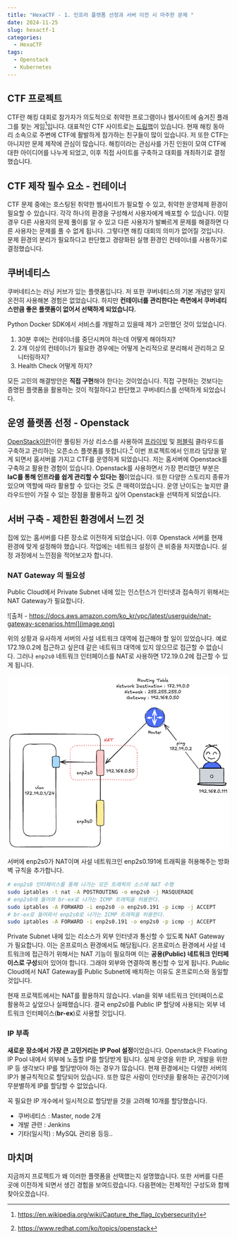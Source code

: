 ```yaml
---
title: "HexaCTF - 1. 인프라 플랫폼 선정과 서버 이전 시 마주한 문제 "
date: 2024-11-25
slug: hexactf-1
categories:
  - HexaCTF
tags:
  - Openstack
  - Kubernetes
---
```

## CTF 프로젝트
CTF란 해킹 대회로 참가자가 의도적으로 취약한 프로그램이나 웹사이트에 숨겨진 플래그를 찾는 게임[^1]입니다. 대표적인 CTF 사이트로는 [드림핵](https://dreamhack.io/)이 있습니다. 
현재 해킹 동아리 소속으로 주변에 CTF에 활발하게 참가하는 친구들이 많이 있습니다. 저 또한 CTF는 아니지만 문제 제작에 관심이 많습니다. 해킹이라는 관심사를 가진 인원이 모여 CTF에 대한 아이디어를 나누게 되었고, 이후 직접 사이트를 구축하고 대회를 개최하기로 결정했습니다. 

## CTF 제작 필수 요소 - 컨테이너 
CTF 문제 중에는 호스팅된 취약한 웹사이트가 필요할 수 있고, 취약한 운영체제 환경이 필요할 수 있습니다. 각각 하나의 환경을 구성해서 사용자에게 배포할 수 있습니다. 이럴경우 다른 사용자의 문제 풀이를 알 수 있고 다른 사용자가 발빠르게 문제를 해결하면 다른 사용자는 문제를 풀 수 없게 됩니다. 그렇다면 해킹 대회의 의미가 없어질 것입니다. 문제 환경의 분리가 필요하다고 판단했고 경량화된 실행 환경인 컨테이너를 사용하기로 결정했습니다.

## 쿠버네티스
쿠버네티스는 러닝 커브가 있는 플랫폼입니다. 저 또한 쿠버네티스의 기본 개념만 알지 온전히 사용해본 경험은 없었습니다. 하지만 **컨테이너를 관리한다는 측면에서 쿠버네티스만큼 좋은 플랫폼이 없어서 선택하게 되었습니다.** 

Python Docker SDK에서 서비스를 개발하고 있을때 제가 고민했던 것이 있었습니다.
1. 30분 후에는 컨테이너를 중단시켜야 하는데 어떻게 해야하지?	
2. 2개 이상의 컨테이너가 필요한 경우에는 어떻게 논리적으로 분리해서 관리하고 모니터링하지?
3. Health Check 어떻게 하지?

모든 고민의 해결방안은 **직접 구현**해야 한다는 것이었습니다. 직접 구현하는 것보다는 증명된 플랫폼을 활용하는 것이 적절하다고 판단했고 쿠버네티스를 선택하게 되었습니다. 

## 운영 플랫폼 선정 - Openstack
[OpenStack이란](https://www.redhat.com/ko/resources/openstack-platform-datasheet)이란 풀링된 가상 리소스를 사용하여 [프라이빗](https://www.redhat.com/ko/topics/cloud-computing/what-is-private-cloud) 및 [퍼블릭](https://www.redhat.com/ko/topics/cloud-computing/what-is-public-cloud) 클라우드를 구축하고 관리하는 오픈소스 플랫폼를 뜻합니다.[^2]
이번 프로젝트에서 인프라 담당을 맡게 되면서 홈서버를 가지고 CTF를 운영하게 되었습니다. 
저는 홈서버에 Openstack를 구축하고 활용한 경험이 있습니다. Openstack를 사용하면서 가장 편리했던 부분은 **IaC를 통해 인프라를 쉽게 관리할 수 있다는 점**이었습니다. 또한 다양한 스토리지 종류가 있으며 역할에 따라 활용할 수 있다는 것도 큰 매력이었습니다. 
운영 난이도는 높지만 클라우드만이 가질 수 있는 장점을 활용하고 싶어 Openstack을 선택하게 되었습니다. 

## 서버 구축 - 제한된 환경에서 느낀 것
집에 있는 홈서버를 다른 장소로 이전하게 되었습니다. 이후 Openstack 서버를 현재 환경에 맞게 설정해야 했습니다. 작업에는 네트워크 설정이 큰 비중을 차지했습니다. 설정 과정에서 느낀점을 적어보고자 합니다. 

### NAT Gateway 의 필요성 
Public Cloud에서 Private Subnet 내에 있는 인스턴스가 인터넷과 접속하기 위해서는 NAT Gateway가 필요합니다. 

![출처 - https://docs.aws.amazon.com/ko_kr/vpc/latest/userguide/nat-gateway-scenarios.html](image.png)

위의 상황과 유사하게 서버의 사설 네트워크 대역에 접근해야 할 일이 있었습니다. 예로 172.19.0.2에 접근하고 싶은데 같은 네트워크 대역에 있지 않으므로 접근할 수 없습니다. 그러나 `enp2s0` 네트워크 인터페이스를 NAT로 사용하면 172.19.0.2에 접근할 수 있게 됩니다. 

![구성도](image-1.png)

서버에 enp2s0가 NAT이며 사설 네트워크인 enp2s0.191에 트래픽을 허용해주는 방화벽 규칙을 추가합니다.
```sh
# enp2s0 인터페이스를 통해 나가는 모든 트래픽의 소스에 NAT 수행 
sudo iptables -t nat -A POSTROUTING -o enp2s0 -j MASQUERADE
# enp2s0에 들어와 br-ex로 나가는 ICMP 트래픽을 허용한다.
sudo iptables -A FORWARD -i enp2s0 -o enp2s0.191 -p icmp -j ACCEPT
# br-ex로 들어와서 enp2s0로 나가는 ICMP 트래픽을 허용한다.
sudo iptables -A FORWARD -i enp2s0.191 -o enp2s0 -p icmp -j ACCEPT
```

Private Subnet 내에 있는 리소스가 외부 인터넷과 통신할 수 있도록 NAT Gateway가 필요합니다. 
이는 온프로미스 환경에서도 해당됩니다. 온프로미스 환경에서 사설 네트워크에 접근하기 위해서는 NAT 기능이 필요하며 이는 **공용(Public) 네트워크 인터페이스로 구성**되어 있어야 합니다. 그래야 외부와 연결하여 통신할 수 있게 됩니다. 
Public Cloud에서 NAT Gateway를 Public Subnet에 배치하는 이유도 온프로미스와 동일할 것입니다. 

현재 프로젝트에서는 NAT를 활용하지 않습니다. vlan을 외부 네트워크 인터페이스로 활용하고 싶었으나 실패했습니다. 결국 enp2s0를 Public IP 할당에 사용되는 외부 네트워크 인터페이스(**br-ex**)로 사용할 것입니다. 

### IP 부족
**새로운 장소에서 가장 큰 고민거리는 IP Pool 설정**이었습니다. Openstack은 Floating IP Pool 내에서 외부에 노출할 IP를 할당받게 됩니다. 실제 운영을 위한 IP, 개발을 위한 IP 등 생각보다 IP를 할당받아야 하는 경우가 많습니다. 
현재 환경에서는 다양한 서버의 IP가 불규칙적으로 할당되어 있습니다. 또한 많은 사람이 인터넷을 활용하는 공간이기에 무분별하게 IP를 할당할 수 없었습니다. 

꼭 필요한 IP 개수에서 일시적으로 할당받을 것을 고려해 10개를 할당했습니다. 
- 쿠버네티스 : Master, node 2개
- 개발 관련 : Jenkins
- 기타(일시적) : MySQL 관리용 등등..

## 마치며
지금까지 프로젝트가 왜 이러한 플랫폼을 선택했는지 설명했습니다. 또한 서버를 다른 곳에 이전하게 되면서 생긴 경험을 보여드렸습니다. 
다음편에는 전체적인 구성도와 함께 찾아오겠습니다. 



[^1]: https://en.wikipedia.org/wiki/Capture_the_flag_(cybersecurity)
[^2]: https://www.redhat.com/ko/topics/openstack
